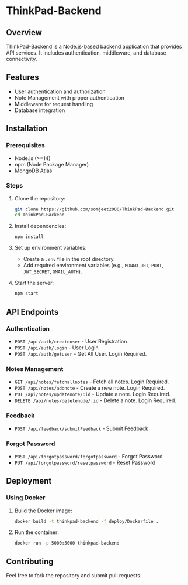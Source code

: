 # ThinkPad-Backend

## Overview
ThinkPad-Backend is a Node.js-based backend application that provides API services. It includes authentication, middleware, and database connectivity.

## Features
- User authentication and authorization
- Note Management with proper authentication
- Middleware for request handling
- Database integration

## Installation

### Prerequisites
- Node.js (>=14)
- npm (Node Package Manager)
- MongoDB Atlas

### Steps
1. Clone the repository:
   ```sh
   git clone https://github.com/somjeet2000/ThinkPad-Backend.git
   cd ThinkPad-Backend
   ```
2. Install dependencies:
   ```sh
   npm install
   ```
3. Set up environment variables:
   - Create a `.env` file in the root directory.
   - Add required environment variables (e.g., `MONGO_URI`, `PORT`, `JWT_SECRET`, `GMAIL_AUTH`).

4. Start the server:
   ```sh
   npm start
   ```

## API Endpoints

### Authentication
- `POST /api/auth/createuser` - User Registration
- `POST /api/auth/login` - User Login
- `POST /api/auth/getuser` - Get All User. Login Required.

### Notes Management
- `GET /api/notes/fetchallnotes` - Fetch all notes. Login Required.
- `POST /api/notes/addnote` - Create a new note. Login Required.
- `PUT /api/notes/updatenote/:id` - Update a note. Login Required.
- `DELETE /api/notes/deletenode/:id` - Delete a note. Login Required.

### Feedback
- `POST /api/feedback/submitFeedback` - Submit Feedback

### Forgot Password
- `POST /api/forgotpassword/forgotpassword` - Forgot Password
- `PUT /api/forgotpassword/resetpassword` - Reset Password

## Deployment
### Using Docker
1. Build the Docker image:
   ```sh
   docker build -t thinkpad-backend -f deploy/Dockerfile .
   ```
2. Run the container:
   ```sh
   docker run -p 5000:5000 thinkpad-backend
   ```

## Contributing
Feel free to fork the repository and submit pull requests.